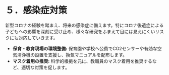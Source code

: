 # ５．感染症対策

新型コロナの経験を踏まえ、将来の感染症に備えます。特にコロナ後遺症による子どもへの影響を深刻に受け止め、様々な研究をふまえて目には見えにくいリスクにも対応していきます。

*   **保育・教育現場の環境整備:** 保育園や学校へ公費でCO2センサーや有効な空気清浄機の設置を支援し、換気マニュアルを配布します。
*   **マスク着用の推奨:** 科学的根拠を元に、教職員のマスク着用を推奨するなど、適切な対策を促します。